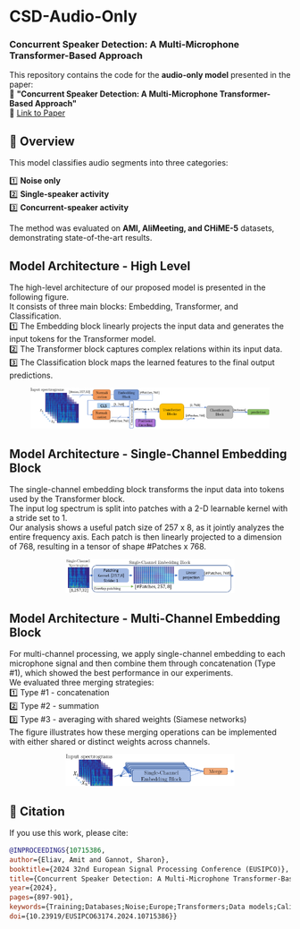 # CSD-Audio-Only
### Concurrent Speaker Detection: A Multi-Microphone Transformer-Based Approach

This repository contains the code for the **audio-only model** presented in the paper:  
📄 **"Concurrent Speaker Detection: A Multi-Microphone Transformer-Based Approach"**  
🔗 [Link to Paper](https://ieeexplore.ieee.org/document/10715386)  

## 📌 Overview
This model classifies audio segments into three categories:

1️⃣ **Noise only**  
2️⃣ **Single-speaker activity**  
3️⃣ **Concurrent-speaker activity**  

The method was evaluated on **AMI, AliMeeting, and CHiME-5** datasets, demonstrating state-of-the-art results.  


## Model Architecture - High Level
The high-level architecture of our proposed model is presented in the following figure.<br/>
It consists of three main blocks: Embedding, Transformer, and Classification.<br/>
1️⃣ The Embedding block linearly projects the input data and generates the input tokens for the Transformer model.<br/>
2️⃣ The Transformer block captures complex relations within its input data.<br/>
3️⃣ The Classification block maps the learned features to the final output predictions.<br/>
<p align="center">
  <img src="doc/Figures/model_arch_high_level.png" width="85%" alt="Model Architecture - High Level">
</p>

## Model Architecture - Single-Channel Embedding Block
The single-channel embedding block transforms the input data into tokens used by the Transformer block. <br/>
The input log spectrum is split into patches with a 2-D learnable kernel with a stride set to 1. <br/>
Our analysis shows a useful patch size of 257 x 8, as it jointly analyzes the entire frequency axis.
Each patch is then linearly projected to a dimension of 768, resulting in a tensor of shape #Patches x 768.
<p align="center">
  <img src="doc/Figures/model_arch_patch_embed_single_channel.png" width="60%" alt="Single-Channel Embedding Block">
</p>


## Model Architecture - Multi-Channel Embedding Block
For multi-channel processing, we apply single-channel embedding to each microphone signal and then combine them through concatenation (Type #1), which showed the best performance in our experiments.<br/>
We evaluated three merging strategies: <br/>
1️⃣ Type #1 - concatenation<br/>
2️⃣ Type #2 - summation<br/>
3️⃣ Type #3 - averaging with shared weights (Siamese networks)<br/>
The figure illustrates how these merging operations can be implemented with either shared or distinct weights across channels.
<p align="center">
  <img src="doc/Figures/model_arch_patch_embed_multi_channel.png" width="60%" alt="Multi-Channel Embedding Block">
</p>




## 📄 Citation  
If you use this work, please cite:

  ```bibtex
@INPROCEEDINGS{10715386,
  author={Eliav, Amit and Gannot, Sharon},
  booktitle={2024 32nd European Signal Processing Conference (EUSIPCO)}, 
  title={Concurrent Speaker Detection: A Multi-Microphone Transformer-Based Approach}, 
  year={2024},
  pages={897-901},
  keywords={Training;Databases;Noise;Europe;Transformers;Data models;Calibration},
  doi={10.23919/EUSIPCO63174.2024.10715386}}
